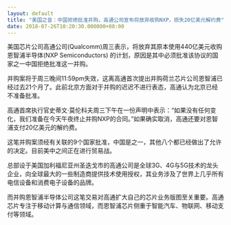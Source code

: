 ```yaml
---
layout: default
title: "美国之音：中国拒绝批准并购，高通公司宣布将放弃收购NXP，损失20亿美元解约费"
date: 2018-07-26T10:20:30.000000+08:00
---
```


美国芯片公司高通公司(Qualcomm)周三表示，将放弃其原本使用440亿美元收购恩智浦半导体(NXP Semiconductors) 的计划，原因是其中必须批准该协议的国家之一中国拒绝批准这一并购。

并购案将于周三晚间11:59pm失效，这离高通首次提出并购荷兰芯片公司恩智浦已经过去21个月了。此前北京方面对于并购的迟迟不进行表态，高通认为北京已经不准备批准。

高通首席执行官史蒂文·莫伦科夫周三下午在一份声明中表示：“如果没有任何变化，我们准备在今天午夜终止并购NXP的合同。”如果确实取消，高通还要对恩智浦支付20亿美元的解约费。

这笔并购案须经有关联的9个国家批准，中国是之一，其他八个都已经做出了允许的决定。目前美中之间正在进行贸易战。

总部设于美国加利福尼亚州圣迭戈市的高通公司是全球3G、4G与5G技术的龙头企业，向全球最大的一些制造商提供技术使用授权，其业务涉及了世界上几乎所有电信设备和消费电子设备的品牌。

而并购恩智浦半导体公司这笔交易对高通扩大自己的芯片业务版图至关重要。高通芯片专注于移动计算与通信领域，而恩智浦芯片侧重于智能汽车、物联网、移动支付等领域。

